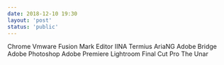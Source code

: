 ```yaml
---
date: 2018-12-10 19:30
layout: 'post'
status: 'public'
---
```


Chrome
Vmware Fusion
Mark Editor
IINA
Termius
AriaNG
Adobe Bridge
Adobe Photoshop
Adobe Premiere
Lightroom
Final Cut Pro
The Unar